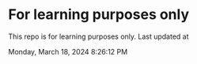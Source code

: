 # For learning purposes only
This repo is for learning purposes only.
Last updated at

Monday, March 18, 2024 8:26:12 PM

